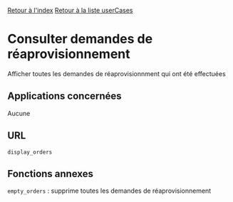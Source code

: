 [Retour à l'index](index.md)
[Retour à la liste userCases](userCases.md)

# Consulter demandes de réaprovisionnement

Afficher toutes les demandes de réaprovisionnment qui ont été effectuées

## Applications concernées
Aucune

## URL
`display_orders`

## Fonctions annexes
`empty_orders` : supprime toutes les demandes de réaprovisionnement